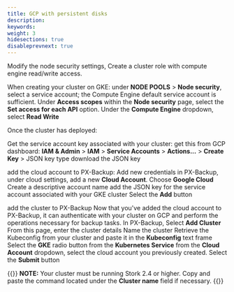 ```yaml
---
title: GCP with persistent disks
description: 
keywords: 
weight: 3
hidesections: true
disableprevnext: true
---
```


Modify the node security settings, Create a cluster role with compute engine read/write access. 

When creating your cluster on GKE:
    under **NODE POOLS** > **Node security**, select a service account; the Compute Engine default service account is sufficient.
    Under **Access scopes** within the **Node security** page, select the **Set access for each API** option. Under the **Compute Engine** dropdown, select **Read Write** 

Once the cluster has deployed:

Get the service account key associated with your cluster:
    get this from GCP dashboard: **IAM & Admin** > **IAM** > **Service Accounts** > **Actions...** > **Create Key** > JSON key type
    download the JSON key

add the cloud account to PX-Backup:
    Add new credentials in PX-Backup, under cloud settings, add a new **Cloud Account**.
    Choose **Google Cloud**
    Create a descriptive account name
    add the JSON key for the service account associated with your GKE cluster
    Select the **Add** button

add the cluster to PX-Backup
    Now that you've added the cloud account to PX-Backup, it can authenticate with your cluster on GCP and perform the operations necessary for backup tasks. 
    In PX-Backup, Select **Add Cluster**
    From this page, enter the cluster details
        Name the cluster
        Retrieve the Kubeconfig from your cluster and paste it in the **Kubeconfig** text frame
        Select the **GKE** radio button from the **Kubernetes Service** 
        from the **Cloud Account** dropdown, select the cloud account you previously created.
        Select the **Submit** button

{{<info>}}
**NOTE:** Your cluster must be running Stork 2.4 or higher. Copy and paste the command located under the **Cluster name** field if necessary.
{{</info>}}
